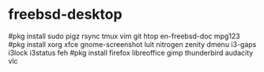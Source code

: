 # freebsd-desktop



#pkg install sudo pigz rsync tmux vim git htop en-freebsd-doc mpg123
#pkg install xorg xfce gnome-screenshot luit nitrogen zenity dmenu i3-gaps i3lock i3status feh
#pkg install firefox libreoffice gimp thunderbird audacity vlc
